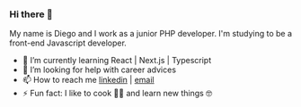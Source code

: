 ### Hi there 👋
My name is Diego and I work as a junior PHP developer. I'm studying to be a front-end Javascript developer.

- 🌱 I’m currently learning React  | Next.js | Typescript
- 🤔 I’m looking for help with career advices
- 📫 How to reach me [linkedin](https://www.linkedin.com/in/diego-sano/) | [email](mailto:diegocsano@outlook.com)
- ⚡ Fun fact: I like to cook 👨‍🍳 and learn new things 🤓 
